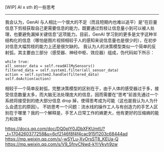 [WIP] AI x sth 的一些思考

---

我会认为，GenAI 与人相比一个很大的不足（而且短期内也难以追平）是“在巨量信息下剪枝获取自己更需要信息的能力，既要通过剪枝让信息量小到可以被人处理，也要避免漏掉关键信息”这项能力。目前，GenAI 学习到的更多是文字这种半结构化的信息（哪怕是图片视频相较于人的感知来说信息量也是很少的），在初步对信息大幅剪枝的能力上还是很欠缺的。
我认为人的决策模型类似一个简单的反射弧，其主要由三部分（感受器、神经中枢、效应器）组成，伪代码如下所示：

```
while true:
all_sensor_data = self.readAllMySensors()
filtered_data = self.system1.filter(all_sensor_data)
action = self.system2.handle(filtered_data)
self.doAction(action)
```

相较于一个简单反射弧，完整决策模型的区别在于，由于人体的感受器过于多，接受信息数量太多，而大脑无法处理庞大的信息，因而需要在“思考”前首先通过一个系统将接受到的绝大部分信息 drop 掉，使得思考成为可能（这也是我认为人为什么会遗忘的原因）。
不妨思考一个问题：流水线的操作工人与有创造力的手艺人区别在于哪里？我的一个解释是，手艺人日常工作的熵更大，他有更好的压缩熵的能力和效率

https://docs.qq.com/doc/DQ0plY0JDbXFKUmtU?_t=1704260377258&u=6cf2146f8f4f4cac915f1203c68444ad
https://mp.weixin.qq.com/s/-wSYLu-XvOrsST8_KEUa-Q
https://mp.weixin.qq.com/s/V9_5fnyCNwd-kYrVkyh9zw

